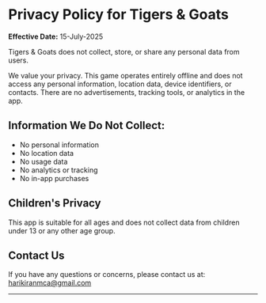 # Privacy Policy for Tigers & Goats

**Effective Date:** 15-July-2025

Tigers & Goats does not collect, store, or share any personal data from users.

We value your privacy. This game operates entirely offline and does not access any personal information, location data, device identifiers, or contacts. There are no advertisements, tracking tools, or analytics in the app.

## Information We Do Not Collect:
- No personal information
- No location data
- No usage data
- No analytics or tracking
- No in-app purchases

## Children's Privacy
This app is suitable for all ages and does not collect data from children under 13 or any other age group.

## Contact Us
If you have any questions or concerns, please contact us at: harikiranmca@gmail.com

---
